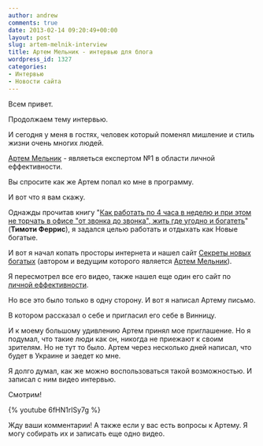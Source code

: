 ```yaml
---
author: andrew
comments: true
date: 2013-02-14 09:20:49+00:00
layout: post
slug: artem-melnik-interview
title: Артем Мельник - интервью для блога
wordpress_id: 1327
categories:
- Интервью
- Новости сайта
---
```


Всем привет.





Продолжаем тему интервью.





И сегодня у меня в гостях, человек который поменял мишление и стиль жизни очень многих людей.


<!-- more -->


[Артем Мельник](http://artemmelnik.ru/) - являеться експертом №1 в области личной еффективности.





Вы спросите как же Артем попал ко мне в программу.





И вот что я вам скажу.





Однажды прочитав книгу "[Как работать по 4 часа в неделю и при этом не торчать в офисе "от звонка до звонка", жить где угодно и богатеть](http://www.bookzone.com.ua/Netshop/catalogue/catalogue_31123.html?part=11)" (**Тимоти Феррис**), я задался целью работать и отдыхать как Новые богатые.





И вот я начал копать просторы интернета и нашел сайт [Секреты новых богатых](http://nrsecrets.ru/) (автором и ведущим которого является [Артем Мельник](http://artemmelnik.ru/)).





Я пересмотрел все его видео, также нашел еще один его сайт по [личной еффективности](http://artemmelnik.ru/).





Но все это было только в одну сторону. И вот я написал Артему письмо.





В котором рассказал о себе и пригласил его себе в Винницу.





И к моему большому удивлению Артем принял мое приглашение. Но я подумал, что такие люди как он, никогда не приежают к своим зрителям. Но не тут то было. Артем через несколько дней написал, что будет в Украине и заедет ко мне.





Я долго думал, как же можно воспользоваться такой возможностью. И записал с ним видео интервью.





Смотрим!



{% youtube 6fHN1rISy7g %}





Жду ваши комментарии! А также если у вас есть вопросы к Артему. Я могу собирать их и записать еще одно видео.
